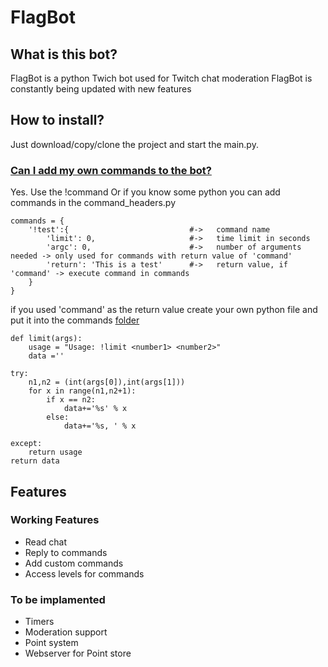 # FlagBot
## What is this bot?
FlagBot is a python Twich bot used for Twitch chat moderation
FlagBot is constantly being updated with new features
## How to install?
Just download/copy/clone the project and start the main.py.

### [Can I add my own commands to the bot?](https://github.com/Flaganti/Twitch/blob/master/command_headers.py)

Yes. Use the !command
Or if you know some python you can add commands in the command_headers.py

    commands = {
        '!test':{                           #->   command name
            'limit': 0,                     #->   time limit in seconds
            'argc': 0,                      #->   number of arguments needed -> only used for commands with return value of 'command'
            'return': 'This is a test'      #->   return value, if 'command' -> execute command in commands
        }
    }
    
if you used 'command' as the return value
create your own python file and put it into the commands [folder](https://github.com/Flaganti/Twitch/blob/master/commands/)

    def limit(args):
        usage = "Usage: !limit <number1> <number2>"
        data =''
    
    try:
        n1,n2 = (int(args[0]),int(args[1]))
        for x in range(n1,n2+1):
            if x == n2:
                data+='%s' % x
            else:
                data+='%s, ' % x

    except:
        return usage
    return data

## Features
### Working Features
* Read chat
* Reply to commands
* Add custom commands
* Access levels for commands

### To be implamented
* Timers
* Moderation support
* Point system
* Webserver for Point store

